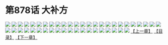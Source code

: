 # 第878话 大补方
![](https://mhpic.xiaomingtaiji.net/comic/D/斗破苍穹/第878话F0_300379/1.jpg-zymk.middle.webp)
![](https://mhpic.xiaomingtaiji.net/comic/D/斗破苍穹/第878话F0_300379/2.jpg-zymk.middle.webp)
![](https://mhpic.xiaomingtaiji.net/comic/D/斗破苍穹/第878话F0_300379/3.jpg-zymk.middle.webp)
![](https://mhpic.xiaomingtaiji.net/comic/D/斗破苍穹/第878话F0_300379/4.jpg-zymk.middle.webp)
![](https://mhpic.xiaomingtaiji.net/comic/D/斗破苍穹/第878话F0_300379/5.jpg-zymk.middle.webp)
![](https://mhpic.xiaomingtaiji.net/comic/D/斗破苍穹/第878话F0_300379/6.jpg-zymk.middle.webp)
![](https://mhpic.xiaomingtaiji.net/comic/D/斗破苍穹/第878话F0_300379/7.jpg-zymk.middle.webp)
![](https://mhpic.xiaomingtaiji.net/comic/D/斗破苍穹/第878话F0_300379/8.jpg-zymk.middle.webp)
![](https://mhpic.xiaomingtaiji.net/comic/D/斗破苍穹/第878话F0_300379/9.jpg-zymk.middle.webp)
![](https://mhpic.xiaomingtaiji.net/comic/D/斗破苍穹/第878话F0_300379/10.jpg-zymk.middle.webp)
![](https://mhpic.xiaomingtaiji.net/comic/D/斗破苍穹/第878话F0_300379/11.jpg-zymk.middle.webp)
![](https://mhpic.xiaomingtaiji.net/comic/D/斗破苍穹/第878话F0_300379/12.jpg-zymk.middle.webp)
![](https://mhpic.xiaomingtaiji.net/comic/D/斗破苍穹/第878话F0_300379/13.jpg-zymk.middle.webp)
![](https://mhpic.xiaomingtaiji.net/comic/D/斗破苍穹/第878话F0_300379/14.jpg-zymk.middle.webp)
![](https://mhpic.xiaomingtaiji.net/comic/D/斗破苍穹/第878话F0_300379/15.jpg-zymk.middle.webp)
![](https://mhpic.xiaomingtaiji.net/comic/D/斗破苍穹/第878话F0_300379/16.jpg-zymk.middle.webp)
![](https://mhpic.xiaomingtaiji.net/comic/D/斗破苍穹/第878话F0_300379/17.jpg-zymk.middle.webp)
![](https://mhpic.xiaomingtaiji.net/comic/D/斗破苍穹/第878话F0_300379/18.jpg-zymk.middle.webp)
![](https://mhpic.xiaomingtaiji.net/comic/D/斗破苍穹/第878话F0_300379/19.jpg-zymk.middle.webp)
![](https://mhpic.xiaomingtaiji.net/comic/D/斗破苍穹/第878话F0_300379/20.jpg-zymk.middle.webp)
![](https://mhpic.xiaomingtaiji.net/comic/D/斗破苍穹/第878话F0_300379/21.jpg-zymk.middle.webp)
![](https://mhpic.xiaomingtaiji.net/comic/D/斗破苍穹/第878话F0_300379/22.jpg-zymk.middle.webp)
![](https://mhpic.xiaomingtaiji.net/comic/D/斗破苍穹/第878话F0_300379/23.jpg-zymk.middle.webp)
![](https://mhpic.xiaomingtaiji.net/comic/D/斗破苍穹/第878话F0_300379/24.jpg-zymk.middle.webp)
![](https://mhpic.xiaomingtaiji.net/comic/D/斗破苍穹/第878话F0_300379/25.jpg-zymk.middle.webp)
![](https://mhpic.xiaomingtaiji.net/comic/D/斗破苍穹/第878话F0_300379/26.jpg-zymk.middle.webp)
![](https://mhpic.xiaomingtaiji.net/comic/D/斗破苍穹/第878话F0_300379/27.jpg-zymk.middle.webp)
![](https://mhpic.xiaomingtaiji.net/comic/D/斗破苍穹/第878话F0_300379/28.jpg-zymk.middle.webp)
![](https://mhpic.xiaomingtaiji.net/comic/D/斗破苍穹/第878话F0_300379/29.jpg-zymk.middle.webp)
![](https://mhpic.xiaomingtaiji.net/comic/D/斗破苍穹/第878话F0_300379/30.jpg-zymk.middle.webp)
![](https://mhpic.xiaomingtaiji.net/comic/D/斗破苍穹/第878话F0_300379/31.jpg-zymk.middle.webp)
![](https://mhpic.xiaomingtaiji.net/comic/D/斗破苍穹/第878话F0_300379/32.jpg-zymk.middle.webp)
![](https://mhpic.xiaomingtaiji.net/comic/D/斗破苍穹/第878话F0_300379/33.jpg-zymk.middle.webp)
![](https://mhpic.xiaomingtaiji.net/comic/D/斗破苍穹/第878话F0_300379/34.jpg-zymk.middle.webp)
![](https://mhpic.xiaomingtaiji.net/comic/D/斗破苍穹/第878话F0_300379/35.jpg-zymk.middle.webp)
![](https://mhpic.xiaomingtaiji.net/comic/D/斗破苍穹/第878话F0_300379/36.jpg-zymk.middle.webp)
![](https://mhpic.xiaomingtaiji.net/comic/D/斗破苍穹/第878话F0_300379/37.jpg-zymk.middle.webp)
![](https://mhpic.xiaomingtaiji.net/comic/D/斗破苍穹/第878话F0_300379/38.jpg-zymk.middle.webp)
![](https://mhpic.xiaomingtaiji.net/comic/D/斗破苍穹/第878话F0_300379/39.jpg-zymk.middle.webp)
![](https://mhpic.xiaomingtaiji.net/comic/D/斗破苍穹/第878话F0_300379/40.jpg-zymk.middle.webp)
![](https://mhpic.xiaomingtaiji.net/comic/D/斗破苍穹/第878话F0_300379/41.jpg-zymk.middle.webp)
![](https://mhpic.xiaomingtaiji.net/comic/D/斗破苍穹/第878话F0_300379/42.jpg-zymk.middle.webp)
![](https://mhpic.xiaomingtaiji.net/comic/D/斗破苍穹/第878话F0_300379/43.jpg-zymk.middle.webp)
![](https://mhpic.xiaomingtaiji.net/comic/D/斗破苍穹/第878话F0_300379/44.jpg-zymk.middle.webp)
![](https://mhpic.xiaomingtaiji.net/comic/D/斗破苍穹/第878话F0_300379/45.jpg-zymk.middle.webp)
[【上一章】](./881.md)
[【目录】](./READMD.md)
[【下一章】](./883.md)
